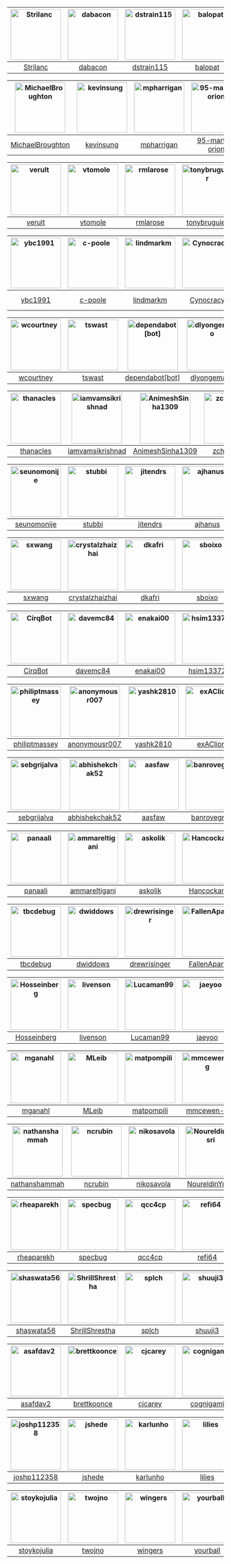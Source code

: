 [<img alt="Strilanc" src="https://avatars.githubusercontent.com/u/79941?v=4&s=117" width="117">](https://github.com/Strilanc) |[<img alt="dabacon" src="https://avatars.githubusercontent.com/u/87974?v=4&s=117" width="117">](https://github.com/dabacon) |[<img alt="dstrain115" src="https://avatars.githubusercontent.com/u/22484728?v=4&s=117" width="117">](https://github.com/dstrain115) |[<img alt="balopat" src="https://avatars.githubusercontent.com/u/635073?v=4&s=117" width="117">](https://github.com/balopat) |[<img alt="maffoo" src="https://avatars.githubusercontent.com/u/129268?v=4&s=117" width="117">](https://github.com/maffoo) |[<img alt="tanujkhattar" src="https://avatars.githubusercontent.com/u/7863287?v=4&s=117" width="117">](https://github.com/tanujkhattar) |[<img alt="daxfohl" src="https://avatars.githubusercontent.com/u/905073?v=4&s=117" width="117">](https://github.com/daxfohl) |[<img alt="viathor" src="https://avatars.githubusercontent.com/u/40255865?v=4&s=117" width="117">](https://github.com/viathor) |
:---: |:---: |:---: |:---: |:---: |:---: |:---: |:---: |
[Strilanc](https://github.com/Strilanc) |[dabacon](https://github.com/dabacon) |[dstrain115](https://github.com/dstrain115) |[balopat](https://github.com/balopat) |[maffoo](https://github.com/maffoo) |[tanujkhattar](https://github.com/tanujkhattar) |[daxfohl](https://github.com/daxfohl) |[viathor](https://github.com/viathor) |

[<img alt="MichaelBroughton" src="https://avatars.githubusercontent.com/u/2791105?v=4&s=117" width="117">](https://github.com/MichaelBroughton) |[<img alt="kevinsung" src="https://avatars.githubusercontent.com/u/4296166?v=4&s=117" width="117">](https://github.com/kevinsung) |[<img alt="mpharrigan" src="https://avatars.githubusercontent.com/u/4967059?v=4&s=117" width="117">](https://github.com/mpharrigan) |[<img alt="95-martin-orion" src="https://avatars.githubusercontent.com/u/40585662?v=4&s=117" width="117">](https://github.com/95-martin-orion) |[<img alt="cduck" src="https://avatars.githubusercontent.com/u/2476062?v=4&s=117" width="117">](https://github.com/cduck) |[<img alt="smitsanghavi" src="https://avatars.githubusercontent.com/u/7765614?v=4&s=117" width="117">](https://github.com/smitsanghavi) |[<img alt="bryano" src="https://avatars.githubusercontent.com/u/5634600?v=4&s=117" width="117">](https://github.com/bryano) |[<img alt="mrwojtek" src="https://avatars.githubusercontent.com/u/4637806?v=4&s=117" width="117">](https://github.com/mrwojtek) |
:---: |:---: |:---: |:---: |:---: |:---: |:---: |:---: |
[MichaelBroughton](https://github.com/MichaelBroughton) |[kevinsung](https://github.com/kevinsung) |[mpharrigan](https://github.com/mpharrigan) |[95-martin-orion](https://github.com/95-martin-orion) |[cduck](https://github.com/cduck) |[smitsanghavi](https://github.com/smitsanghavi) |[bryano](https://github.com/bryano) |[mrwojtek](https://github.com/mrwojtek) |

[<img alt="verult" src="https://avatars.githubusercontent.com/u/1689416?v=4&s=117" width="117">](https://github.com/verult) |[<img alt="vtomole" src="https://avatars.githubusercontent.com/u/8405160?v=4&s=117" width="117">](https://github.com/vtomole) |[<img alt="rmlarose" src="https://avatars.githubusercontent.com/u/32416820?v=4&s=117" width="117">](https://github.com/rmlarose) |[<img alt="tonybruguier" src="https://avatars.githubusercontent.com/u/14946972?v=4&s=117" width="117">](https://github.com/tonybruguier) |[<img alt="pavoljuhas" src="https://avatars.githubusercontent.com/u/1915760?v=4&s=117" width="117">](https://github.com/pavoljuhas) |[<img alt="andbe91" src="https://avatars.githubusercontent.com/u/23558186?v=4&s=117" width="117">](https://github.com/andbe91) |[<img alt="augustehirth" src="https://avatars.githubusercontent.com/u/45543029?v=4&s=117" width="117">](https://github.com/augustehirth) |[<img alt="Ashalynd" src="https://avatars.githubusercontent.com/u/108577?v=4&s=117" width="117">](https://github.com/Ashalynd) |
:---: |:---: |:---: |:---: |:---: |:---: |:---: |:---: |
[verult](https://github.com/verult) |[vtomole](https://github.com/vtomole) |[rmlarose](https://github.com/rmlarose) |[tonybruguier](https://github.com/tonybruguier) |[pavoljuhas](https://github.com/pavoljuhas) |[andbe91](https://github.com/andbe91) |[augustehirth](https://github.com/augustehirth) |[Ashalynd](https://github.com/Ashalynd) |

[<img alt="ybc1991" src="https://avatars.githubusercontent.com/u/16711681?v=4&s=117" width="117">](https://github.com/ybc1991) |[<img alt="c-poole" src="https://avatars.githubusercontent.com/u/30779673?v=4&s=117" width="117">](https://github.com/c-poole) |[<img alt="lindmarkm" src="https://avatars.githubusercontent.com/u/35935091?v=4&s=117" width="117">](https://github.com/lindmarkm) |[<img alt="Cynocracy" src="https://avatars.githubusercontent.com/u/1058746?v=4&s=117" width="117">](https://github.com/Cynocracy) |[<img alt="fedimser" src="https://avatars.githubusercontent.com/u/14271071?v=4&s=117" width="117">](https://github.com/fedimser) |[<img alt="KevinVillela" src="https://avatars.githubusercontent.com/u/5460947?v=4&s=117" width="117">](https://github.com/KevinVillela) |[<img alt="tonybruguier-google" src="https://avatars.githubusercontent.com/u/55814794?v=4&s=117" width="117">](https://github.com/tonybruguier-google) |[<img alt="peterse" src="https://avatars.githubusercontent.com/u/14928221?v=4&s=117" width="117">](https://github.com/peterse) |
:---: |:---: |:---: |:---: |:---: |:---: |:---: |:---: |
[ybc1991](https://github.com/ybc1991) |[c-poole](https://github.com/c-poole) |[lindmarkm](https://github.com/lindmarkm) |[Cynocracy](https://github.com/Cynocracy) |[fedimser](https://github.com/fedimser) |[KevinVillela](https://github.com/KevinVillela) |[tonybruguier-google](https://github.com/tonybruguier-google) |[peterse](https://github.com/peterse) |

[<img alt="wcourtney" src="https://avatars.githubusercontent.com/u/5331506?v=4&s=117" width="117">](https://github.com/wcourtney) |[<img alt="tswast" src="https://avatars.githubusercontent.com/u/247555?v=4&s=117" width="117">](https://github.com/tswast) |[<img alt="dependabot[bot]" src="https://avatars.githubusercontent.com/in/29110?v=4&s=117" width="117">](https://github.com/apps/dependabot) |[<img alt="dlyongemallo" src="https://avatars.githubusercontent.com/u/9248532?v=4&s=117" width="117">](https://github.com/dlyongemallo) |[<img alt="pingyeh" src="https://avatars.githubusercontent.com/u/8291726?v=4&s=117" width="117">](https://github.com/pingyeh) |[<img alt="asmuzsoy" src="https://avatars.githubusercontent.com/u/32312683?v=4&s=117" width="117">](https://github.com/asmuzsoy) |[<img alt="HGSilveri" src="https://avatars.githubusercontent.com/u/29920212?v=4&s=117" width="117">](https://github.com/HGSilveri) |[<img alt="yjt98765" src="https://avatars.githubusercontent.com/u/14125945?v=4&s=117" width="117">](https://github.com/yjt98765) |
:---: |:---: |:---: |:---: |:---: |:---: |:---: |:---: |
[wcourtney](https://github.com/wcourtney) |[tswast](https://github.com/tswast) |[dependabot[bot]](https://github.com/apps/dependabot) |[dlyongemallo](https://github.com/dlyongemallo) |[pingyeh](https://github.com/pingyeh) |[asmuzsoy](https://github.com/asmuzsoy) |[HGSilveri](https://github.com/HGSilveri) |[yjt98765](https://github.com/yjt98765) |

[<img alt="thanacles" src="https://avatars.githubusercontent.com/u/13648054?v=4&s=117" width="117">](https://github.com/thanacles) |[<img alt="iamvamsikrishnad" src="https://avatars.githubusercontent.com/u/48977048?v=4&s=117" width="117">](https://github.com/iamvamsikrishnad) |[<img alt="AnimeshSinha1309" src="https://avatars.githubusercontent.com/u/9739218?v=4&s=117" width="117">](https://github.com/AnimeshSinha1309) |[<img alt="zchen088" src="https://avatars.githubusercontent.com/u/10439313?v=4&s=117" width="117">](https://github.com/zchen088) |[<img alt="lamberta" src="https://avatars.githubusercontent.com/u/43051?v=4&s=117" width="117">](https://github.com/lamberta) |[<img alt="babbush" src="https://avatars.githubusercontent.com/u/14242687?v=4&s=117" width="117">](https://github.com/babbush) |[<img alt="timothyman" src="https://avatars.githubusercontent.com/u/5877464?v=4&s=117" width="117">](https://github.com/timothyman) |[<img alt="unaiic" src="https://avatars.githubusercontent.com/u/66777074?v=4&s=117" width="117">](https://github.com/unaiic) |
:---: |:---: |:---: |:---: |:---: |:---: |:---: |:---: |
[thanacles](https://github.com/thanacles) |[iamvamsikrishnad](https://github.com/iamvamsikrishnad) |[AnimeshSinha1309](https://github.com/AnimeshSinha1309) |[zchen088](https://github.com/zchen088) |[lamberta](https://github.com/lamberta) |[babbush](https://github.com/babbush) |[timothyman](https://github.com/timothyman) |[unaiic](https://github.com/unaiic) |

[<img alt="seunomonije" src="https://avatars.githubusercontent.com/u/17647506?v=4&s=117" width="117">](https://github.com/seunomonije) |[<img alt="stubbi" src="https://avatars.githubusercontent.com/u/24454679?v=4&s=117" width="117">](https://github.com/stubbi) |[<img alt="jitendrs" src="https://avatars.githubusercontent.com/u/783428?v=4&s=117" width="117">](https://github.com/jitendrs) |[<img alt="ajhanus" src="https://avatars.githubusercontent.com/u/14987049?v=4&s=117" width="117">](https://github.com/ajhanus) |[<img alt="akushnarov" src="https://avatars.githubusercontent.com/u/3335483?v=4&s=117" width="117">](https://github.com/akushnarov) |[<img alt="erichulburd" src="https://avatars.githubusercontent.com/u/3526083?v=4&s=117" width="117">](https://github.com/erichulburd) |[<img alt="MarkDaoust" src="https://avatars.githubusercontent.com/u/1414837?v=4&s=117" width="117">](https://github.com/MarkDaoust) |[<img alt="mlihc15" src="https://avatars.githubusercontent.com/u/17053067?v=4&s=117" width="117">](https://github.com/mlihc15) |
:---: |:---: |:---: |:---: |:---: |:---: |:---: |:---: |
[seunomonije](https://github.com/seunomonije) |[stubbi](https://github.com/stubbi) |[jitendrs](https://github.com/jitendrs) |[ajhanus](https://github.com/ajhanus) |[akushnarov](https://github.com/akushnarov) |[erichulburd](https://github.com/erichulburd) |[MarkDaoust](https://github.com/MarkDaoust) |[mlihc15](https://github.com/mlihc15) |

[<img alt="sxwang" src="https://avatars.githubusercontent.com/u/1084048?v=4&s=117" width="117">](https://github.com/sxwang) |[<img alt="crystalzhaizhai" src="https://avatars.githubusercontent.com/u/31509747?v=4&s=117" width="117">](https://github.com/crystalzhaizhai) |[<img alt="dkafri" src="https://avatars.githubusercontent.com/u/30353657?v=4&s=117" width="117">](https://github.com/dkafri) |[<img alt="sboixo" src="https://avatars.githubusercontent.com/u/10459129?v=4&s=117" width="117">](https://github.com/sboixo) |[<img alt="XiaoMiQC" src="https://avatars.githubusercontent.com/u/41397361?v=4&s=117" width="117">](https://github.com/XiaoMiQC) |[<img alt="ishmum123" src="https://avatars.githubusercontent.com/u/9882721?v=4&s=117" width="117">](https://github.com/ishmum123) |[<img alt="abhik-99" src="https://avatars.githubusercontent.com/u/38981107?v=4&s=117" width="117">](https://github.com/abhik-99) |[<img alt="bradyb" src="https://avatars.githubusercontent.com/u/3706629?v=4&s=117" width="117">](https://github.com/bradyb) |
:---: |:---: |:---: |:---: |:---: |:---: |:---: |:---: |
[sxwang](https://github.com/sxwang) |[crystalzhaizhai](https://github.com/crystalzhaizhai) |[dkafri](https://github.com/dkafri) |[sboixo](https://github.com/sboixo) |[XiaoMiQC](https://github.com/XiaoMiQC) |[ishmum123](https://github.com/ishmum123) |[abhik-99](https://github.com/abhik-99) |[bradyb](https://github.com/bradyb) |

[<img alt="CirqBot" src="https://avatars.githubusercontent.com/u/41170217?v=4&s=117" width="117">](https://github.com/CirqBot) |[<img alt="davemc84" src="https://avatars.githubusercontent.com/u/10732244?v=4&s=117" width="117">](https://github.com/davemc84) |[<img alt="enakai00" src="https://avatars.githubusercontent.com/u/1369547?v=4&s=117" width="117">](https://github.com/enakai00) |[<img alt="hsim13372" src="https://avatars.githubusercontent.com/u/20401586?v=4&s=117" width="117">](https://github.com/hsim13372) |[<img alt="kunalq" src="https://avatars.githubusercontent.com/u/21692044?v=4&s=117" width="117">](https://github.com/kunalq) |[<img alt="shivanth" src="https://avatars.githubusercontent.com/u/433468?v=4&s=117" width="117">](https://github.com/shivanth) |[<img alt="ptrc-n" src="https://avatars.githubusercontent.com/u/34661599?v=4&s=117" width="117">](https://github.com/ptrc-n) |[<img alt="karalekas" src="https://avatars.githubusercontent.com/u/3578739?v=4&s=117" width="117">](https://github.com/karalekas) |
:---: |:---: |:---: |:---: |:---: |:---: |:---: |:---: |
[CirqBot](https://github.com/CirqBot) |[davemc84](https://github.com/davemc84) |[enakai00](https://github.com/enakai00) |[hsim13372](https://github.com/hsim13372) |[kunalq](https://github.com/kunalq) |[shivanth](https://github.com/shivanth) |[ptrc-n](https://github.com/ptrc-n) |[karalekas](https://github.com/karalekas) |

[<img alt="philiptmassey" src="https://avatars.githubusercontent.com/u/5567067?v=4&s=117" width="117">](https://github.com/philiptmassey) |[<img alt="anonymousr007" src="https://avatars.githubusercontent.com/u/54768821?v=4&s=117" width="117">](https://github.com/anonymousr007) |[<img alt="yashk2810" src="https://avatars.githubusercontent.com/u/14262417?v=4&s=117" width="117">](https://github.com/yashk2810) |[<img alt="exAClior" src="https://avatars.githubusercontent.com/u/10986218?v=4&s=117" width="117">](https://github.com/exAClior) |[<img alt="towynlin" src="https://avatars.githubusercontent.com/u/3389?v=4&s=117" width="117">](https://github.com/towynlin) |[<img alt="john6060" src="https://avatars.githubusercontent.com/u/15915763?v=4&s=117" width="117">](https://github.com/john6060) |[<img alt="pschindler" src="https://avatars.githubusercontent.com/u/6344476?v=4&s=117" width="117">](https://github.com/pschindler) |[<img alt="bt3gl" src="https://avatars.githubusercontent.com/u/1130416?v=4&s=117" width="117">](https://github.com/bt3gl) |
:---: |:---: |:---: |:---: |:---: |:---: |:---: |:---: |
[philiptmassey](https://github.com/philiptmassey) |[anonymousr007](https://github.com/anonymousr007) |[yashk2810](https://github.com/yashk2810) |[exAClior](https://github.com/exAClior) |[towynlin](https://github.com/towynlin) |[john6060](https://github.com/john6060) |[pschindler](https://github.com/pschindler) |[bt3gl](https://github.com/bt3gl) |

[<img alt="sebgrijalva" src="https://avatars.githubusercontent.com/u/13460713?v=4&s=117" width="117">](https://github.com/sebgrijalva) |[<img alt="abhishekchak52" src="https://avatars.githubusercontent.com/u/12121913?v=4&s=117" width="117">](https://github.com/abhishekchak52) |[<img alt="aasfaw" src="https://avatars.githubusercontent.com/u/1460033?v=4&s=117" width="117">](https://github.com/aasfaw) |[<img alt="banrovegrie" src="https://avatars.githubusercontent.com/u/52317522?v=4&s=117" width="117">](https://github.com/banrovegrie) |[<img alt="alfrisch" src="https://avatars.githubusercontent.com/u/28647387?v=4&s=117" width="117">](https://github.com/alfrisch) |[<img alt="aleksandrpak" src="https://avatars.githubusercontent.com/u/6939323?v=4&s=117" width="117">](https://github.com/aleksandrpak) |[<img alt="amcnamara" src="https://avatars.githubusercontent.com/u/180786?v=4&s=117" width="117">](https://github.com/amcnamara) |[<img alt="alexisshaw" src="https://avatars.githubusercontent.com/u/833683?v=4&s=117" width="117">](https://github.com/alexisshaw) |
:---: |:---: |:---: |:---: |:---: |:---: |:---: |:---: |
[sebgrijalva](https://github.com/sebgrijalva) |[abhishekchak52](https://github.com/abhishekchak52) |[aasfaw](https://github.com/aasfaw) |[banrovegrie](https://github.com/banrovegrie) |[alfrisch](https://github.com/alfrisch) |[aleksandrpak](https://github.com/aleksandrpak) |[amcnamara](https://github.com/amcnamara) |[alexisshaw](https://github.com/alexisshaw) |

[<img alt="panaali" src="https://avatars.githubusercontent.com/u/705865?v=4&s=117" width="117">](https://github.com/panaali) |[<img alt="ammareltigani" src="https://avatars.githubusercontent.com/u/52700536?v=4&s=117" width="117">](https://github.com/ammareltigani) |[<img alt="askolik" src="https://avatars.githubusercontent.com/u/35702116?v=4&s=117" width="117">](https://github.com/askolik) |[<img alt="Hancockan" src="https://avatars.githubusercontent.com/u/25209209?v=4&s=117" width="117">](https://github.com/Hancockan) |[<img alt="zaqqwerty" src="https://avatars.githubusercontent.com/u/12915808?v=4&s=117" width="117">](https://github.com/zaqqwerty) |[<img alt="nlbao" src="https://avatars.githubusercontent.com/u/4289177?v=4&s=117" width="117">](https://github.com/nlbao) |[<img alt="bbonnet" src="https://avatars.githubusercontent.com/u/2594028?v=4&s=117" width="117">](https://github.com/bbonnet) |[<img alt="Chen-Jialin" src="https://avatars.githubusercontent.com/u/49650983?v=4&s=117" width="117">](https://github.com/Chen-Jialin) |
:---: |:---: |:---: |:---: |:---: |:---: |:---: |:---: |
[panaali](https://github.com/panaali) |[ammareltigani](https://github.com/ammareltigani) |[askolik](https://github.com/askolik) |[Hancockan](https://github.com/Hancockan) |[zaqqwerty](https://github.com/zaqqwerty) |[nlbao](https://github.com/nlbao) |[bbonnet](https://github.com/bbonnet) |[Chen-Jialin](https://github.com/Chen-Jialin) |

[<img alt="tbcdebug" src="https://avatars.githubusercontent.com/u/33230390?v=4&s=117" width="117">](https://github.com/tbcdebug) |[<img alt="dwiddows" src="https://avatars.githubusercontent.com/u/5354139?v=4&s=117" width="117">](https://github.com/dwiddows) |[<img alt="drewrisinger" src="https://avatars.githubusercontent.com/u/10198051?v=4&s=117" width="117">](https://github.com/drewrisinger) |[<img alt="FallenApart" src="https://avatars.githubusercontent.com/u/26823420?v=4&s=117" width="117">](https://github.com/FallenApart) |[<img alt="freyam" src="https://avatars.githubusercontent.com/u/62539811?v=4&s=117" width="117">](https://github.com/freyam) |[<img alt="gauravMann" src="https://avatars.githubusercontent.com/u/11604955?v=4&s=117" width="117">](https://github.com/gauravMann) |[<img alt="w-hat" src="https://avatars.githubusercontent.com/u/21134804?v=4&s=117" width="117">](https://github.com/w-hat) |[<img alt="guenp" src="https://avatars.githubusercontent.com/u/4041805?v=4&s=117" width="117">](https://github.com/guenp) |
:---: |:---: |:---: |:---: |:---: |:---: |:---: |:---: |
[tbcdebug](https://github.com/tbcdebug) |[dwiddows](https://github.com/dwiddows) |[drewrisinger](https://github.com/drewrisinger) |[FallenApart](https://github.com/FallenApart) |[freyam](https://github.com/freyam) |[gauravMann](https://github.com/gauravMann) |[w-hat](https://github.com/w-hat) |[guenp](https://github.com/guenp) |

[<img alt="Hosseinberg" src="https://avatars.githubusercontent.com/u/34165958?v=4&s=117" width="117">](https://github.com/Hosseinberg) |[<img alt="livenson" src="https://avatars.githubusercontent.com/u/524168?v=4&s=117" width="117">](https://github.com/livenson) |[<img alt="Lucaman99" src="https://avatars.githubusercontent.com/u/29210432?v=4&s=117" width="117">](https://github.com/Lucaman99) |[<img alt="jaeyoo" src="https://avatars.githubusercontent.com/u/40815393?v=4&s=117" width="117">](https://github.com/jaeyoo) |[<img alt="JiahaoYao" src="https://avatars.githubusercontent.com/u/20907377?v=4&s=117" width="117">](https://github.com/JiahaoYao) |[<img alt="kislaykishore" src="https://avatars.githubusercontent.com/u/2505471?v=4&s=117" width="117">](https://github.com/kislaykishore) |[<img alt="LaurentAjdnik" src="https://avatars.githubusercontent.com/u/83899250?v=4&s=117" width="117">](https://github.com/LaurentAjdnik) |[<img alt="lhenriet" src="https://avatars.githubusercontent.com/u/52789596?v=4&s=117" width="117">](https://github.com/lhenriet) |
:---: |:---: |:---: |:---: |:---: |:---: |:---: |:---: |
[Hosseinberg](https://github.com/Hosseinberg) |[livenson](https://github.com/livenson) |[Lucaman99](https://github.com/Lucaman99) |[jaeyoo](https://github.com/jaeyoo) |[JiahaoYao](https://github.com/JiahaoYao) |[kislaykishore](https://github.com/kislaykishore) |[LaurentAjdnik](https://github.com/LaurentAjdnik) |[lhenriet](https://github.com/lhenriet) |

[<img alt="mganahl" src="https://avatars.githubusercontent.com/u/20912915?v=4&s=117" width="117">](https://github.com/mganahl) |[<img alt="MLeib" src="https://avatars.githubusercontent.com/u/7238438?v=4&s=117" width="117">](https://github.com/MLeib) |[<img alt="matpompili" src="https://avatars.githubusercontent.com/u/6500688?v=4&s=117" width="117">](https://github.com/matpompili) |[<img alt="mmcewen-g" src="https://avatars.githubusercontent.com/u/35579799?v=4&s=117" width="117">](https://github.com/mmcewen-g) |[<img alt="ma5x" src="https://avatars.githubusercontent.com/u/37520164?v=4&s=117" width="117">](https://github.com/ma5x) |[<img alt="perlinm" src="https://avatars.githubusercontent.com/u/567092?v=4&s=117" width="117">](https://github.com/perlinm) |[<img alt="mhucka" src="https://avatars.githubusercontent.com/u/1450019?v=4&s=117" width="117">](https://github.com/mhucka) |[<img alt="mbrukman" src="https://avatars.githubusercontent.com/u/4074659?v=4&s=117" width="117">](https://github.com/mbrukman) |
:---: |:---: |:---: |:---: |:---: |:---: |:---: |:---: |
[mganahl](https://github.com/mganahl) |[MLeib](https://github.com/MLeib) |[matpompili](https://github.com/matpompili) |[mmcewen-g](https://github.com/mmcewen-g) |[ma5x](https://github.com/ma5x) |[perlinm](https://github.com/perlinm) |[mhucka](https://github.com/mhucka) |[mbrukman](https://github.com/mbrukman) |

[<img alt="nathanshammah" src="https://avatars.githubusercontent.com/u/14573436?v=4&s=117" width="117">](https://github.com/nathanshammah) |[<img alt="ncrubin" src="https://avatars.githubusercontent.com/u/7128746?v=4&s=117" width="117">](https://github.com/ncrubin) |[<img alt="nikosavola" src="https://avatars.githubusercontent.com/u/7860886?v=4&s=117" width="117">](https://github.com/nikosavola) |[<img alt="NoureldinYosri" src="https://avatars.githubusercontent.com/u/5949112?v=4&s=117" width="117">](https://github.com/NoureldinYosri) |[<img alt="oliverob" src="https://avatars.githubusercontent.com/u/13961743?v=4&s=117" width="117">](https://github.com/oliverob) |[<img alt="PawelPamula" src="https://avatars.githubusercontent.com/u/1330792?v=4&s=117" width="117">](https://github.com/PawelPamula) |[<img alt="eendebakpt" src="https://avatars.githubusercontent.com/u/883786?v=4&s=117" width="117">](https://github.com/eendebakpt) |[<img alt="purva-thakre" src="https://avatars.githubusercontent.com/u/66048318?v=4&s=117" width="117">](https://github.com/purva-thakre) |
:---: |:---: |:---: |:---: |:---: |:---: |:---: |:---: |
[nathanshammah](https://github.com/nathanshammah) |[ncrubin](https://github.com/ncrubin) |[nikosavola](https://github.com/nikosavola) |[NoureldinYosri](https://github.com/NoureldinYosri) |[oliverob](https://github.com/oliverob) |[PawelPamula](https://github.com/PawelPamula) |[eendebakpt](https://github.com/eendebakpt) |[purva-thakre](https://github.com/purva-thakre) |

[<img alt="rheaparekh" src="https://avatars.githubusercontent.com/u/25330892?v=4&s=117" width="117">](https://github.com/rheaparekh) |[<img alt="specbug" src="https://avatars.githubusercontent.com/u/27699970?v=4&s=117" width="117">](https://github.com/specbug) |[<img alt="qcc4cp" src="https://avatars.githubusercontent.com/u/77870735?v=4&s=117" width="117">](https://github.com/qcc4cp) |[<img alt="refi64" src="https://avatars.githubusercontent.com/u/1690697?v=4&s=117" width="117">](https://github.com/refi64) |[<img alt="ryanlevy" src="https://avatars.githubusercontent.com/u/7354063?v=4&s=117" width="117">](https://github.com/ryanlevy) |[<img alt="SagarDollin" src="https://avatars.githubusercontent.com/u/43692787?v=4&s=117" width="117">](https://github.com/SagarDollin) |[<img alt="SamarthVadia" src="https://avatars.githubusercontent.com/u/15983080?v=4&s=117" width="117">](https://github.com/SamarthVadia) |[<img alt="techwithshadab" src="https://avatars.githubusercontent.com/u/10863620?v=4&s=117" width="117">](https://github.com/techwithshadab) |
:---: |:---: |:---: |:---: |:---: |:---: |:---: |:---: |
[rheaparekh](https://github.com/rheaparekh) |[specbug](https://github.com/specbug) |[qcc4cp](https://github.com/qcc4cp) |[refi64](https://github.com/refi64) |[ryanlevy](https://github.com/ryanlevy) |[SagarDollin](https://github.com/SagarDollin) |[SamarthVadia](https://github.com/SamarthVadia) |[techwithshadab](https://github.com/techwithshadab) |

[<img alt="shaswata56" src="https://avatars.githubusercontent.com/u/19504197?v=4&s=117" width="117">](https://github.com/shaswata56) |[<img alt="ShrillShrestha" src="https://avatars.githubusercontent.com/u/43284212?v=4&s=117" width="117">](https://github.com/ShrillShrestha) |[<img alt="splch" src="https://avatars.githubusercontent.com/u/25377399?v=4&s=117" width="117">](https://github.com/splch) |[<img alt="shuuji3" src="https://avatars.githubusercontent.com/u/1425259?v=4&s=117" width="117">](https://github.com/shuuji3) |[<img alt="timgates42" src="https://avatars.githubusercontent.com/u/47873678?v=4&s=117" width="117">](https://github.com/timgates42) |[<img alt="TimoEckstein" src="https://avatars.githubusercontent.com/u/69790705?v=4&s=117" width="117">](https://github.com/TimoEckstein) |[<img alt="BillGatesNephew" src="https://avatars.githubusercontent.com/u/13153710?v=4&s=117" width="117">](https://github.com/BillGatesNephew) |[<img alt="Zshan0" src="https://avatars.githubusercontent.com/u/56979517?v=4&s=117" width="117">](https://github.com/Zshan0) |
:---: |:---: |:---: |:---: |:---: |:---: |:---: |:---: |
[shaswata56](https://github.com/shaswata56) |[ShrillShrestha](https://github.com/ShrillShrestha) |[splch](https://github.com/splch) |[shuuji3](https://github.com/shuuji3) |[timgates42](https://github.com/timgates42) |[TimoEckstein](https://github.com/TimoEckstein) |[BillGatesNephew](https://github.com/BillGatesNephew) |[Zshan0](https://github.com/Zshan0) |

[<img alt="asafdav2" src="https://avatars.githubusercontent.com/u/217065?v=4&s=117" width="117">](https://github.com/asafdav2) |[<img alt="brettkoonce" src="https://avatars.githubusercontent.com/u/11281814?v=4&s=117" width="117">](https://github.com/brettkoonce) |[<img alt="cjcarey" src="https://avatars.githubusercontent.com/u/55564088?v=4&s=117" width="117">](https://github.com/cjcarey) |[<img alt="cognigami" src="https://avatars.githubusercontent.com/u/53974528?v=4&s=117" width="117">](https://github.com/cognigami) |[<img alt="fvkg" src="https://avatars.githubusercontent.com/u/48228131?v=4&s=117" width="117">](https://github.com/fvkg) |[<img alt="gwhitehawk" src="https://avatars.githubusercontent.com/u/1662424?v=4&s=117" width="117">](https://github.com/gwhitehawk) |[<img alt="harryputterman" src="https://avatars.githubusercontent.com/u/52220264?v=4&s=117" width="117">](https://github.com/harryputterman) |[<img alt="idk3" src="https://avatars.githubusercontent.com/u/10775197?v=4&s=117" width="117">](https://github.com/idk3) |
:---: |:---: |:---: |:---: |:---: |:---: |:---: |:---: |
[asafdav2](https://github.com/asafdav2) |[brettkoonce](https://github.com/brettkoonce) |[cjcarey](https://github.com/cjcarey) |[cognigami](https://github.com/cognigami) |[fvkg](https://github.com/fvkg) |[gwhitehawk](https://github.com/gwhitehawk) |[harryputterman](https://github.com/harryputterman) |[idk3](https://github.com/idk3) |

[<img alt="joshp112358" src="https://avatars.githubusercontent.com/u/29284108?v=4&s=117" width="117">](https://github.com/joshp112358) |[<img alt="jshede" src="https://avatars.githubusercontent.com/u/55800240?v=4&s=117" width="117">](https://github.com/jshede) |[<img alt="karlunho" src="https://avatars.githubusercontent.com/u/2031159?v=4&s=117" width="117">](https://github.com/karlunho) |[<img alt="lilies" src="https://avatars.githubusercontent.com/u/1206233?v=4&s=117" width="117">](https://github.com/lilies) |[<img alt="m-szalay" src="https://avatars.githubusercontent.com/u/62394372?v=4&s=117" width="117">](https://github.com/m-szalay) |[<img alt="madcpf" src="https://avatars.githubusercontent.com/u/1472419?v=4&s=117" width="117">](https://github.com/madcpf) |[<img alt="melonwater211" src="https://avatars.githubusercontent.com/u/78627222?v=4&s=117" width="117">](https://github.com/melonwater211) |[<img alt="smadhuk" src="https://avatars.githubusercontent.com/u/8004394?v=4&s=117" width="117">](https://github.com/smadhuk) |
:---: |:---: |:---: |:---: |:---: |:---: |:---: |:---: |
[joshp112358](https://github.com/joshp112358) |[jshede](https://github.com/jshede) |[karlunho](https://github.com/karlunho) |[lilies](https://github.com/lilies) |[m-szalay](https://github.com/m-szalay) |[madcpf](https://github.com/madcpf) |[melonwater211](https://github.com/melonwater211) |[smadhuk](https://github.com/smadhuk) |

[<img alt="stoykojulia" src="https://avatars.githubusercontent.com/u/62400807?v=4&s=117" width="117">](https://github.com/stoykojulia) |[<img alt="twojno" src="https://avatars.githubusercontent.com/u/86432954?v=4&s=117" width="117">](https://github.com/twojno) |[<img alt="wingers" src="https://avatars.githubusercontent.com/u/74674811?v=4&s=117" width="117">](https://github.com/wingers) |[<img alt="yourball" src="https://avatars.githubusercontent.com/u/11663863?v=4&s=117" width="117">](https://github.com/yourball) |[<img alt="zoltanegyed" src="https://avatars.githubusercontent.com/u/45214882?v=4&s=117" width="117">](https://github.com/zoltanegyed) |
:---: |:---: |:---: |:---: |:---: |
[stoykojulia](https://github.com/stoykojulia) |[twojno](https://github.com/twojno) |[wingers](https://github.com/wingers) |[yourball](https://github.com/yourball) |[zoltanegyed](https://github.com/zoltanegyed) |


